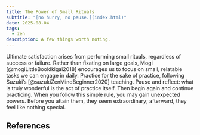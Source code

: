 ```yaml
---
title: The Power of Small Rituals
subtitle: "[no hurry, no pause.](index.html)"
date: 2025-08-04
tags:
  - zen
description: A few things worth noting.
---
```


Ultimate satisfaction arises from performing small rituals, regardless of success or failure. Rather than fixating on large goals, Mogi [@mogiLittleBookIkigai2018] encourages us to focus on small, relatable tasks we can engage in daily. Practice for the sake of practice, following Suzuki’s [@suzukiZenMindBeginner2020] teaching. Pause and reflect: what is truly wonderful is the act of practice itself. Then begin again and continue practicing. When you follow this simple rule, you may gain unexpected powers. Before you attain them, they seem extraordinary; afterward, they feel like nothing special.

## References